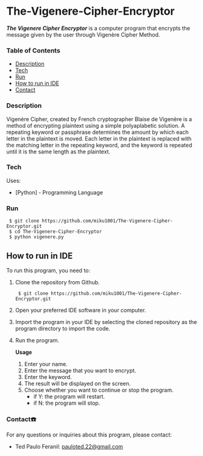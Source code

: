 # The-Vigenere-Cipher-Encryptor

***The Vigenere Cipher Encryptor*** is a computer program that encrypts the message given by the user through Vigenère Cipher Method.

### Table of Contents
- [Description](#description)
- [Tech](#tech)
- [Run](#run)
- [How to run in IDE](#ide)
- [Contact](#contact)

### Description <a name="introduction"></a>
Vigenère Cipher, created by French cryptographer Blaise de Vigenère is a method of encrypting plaintext using a simple polyaplabetic solution.
A repeating keyword or passphrase determines the amount by which each letter in the plaintext is moved. Each letter in the plaintext is replaced with the matching letter in the repeating keyword, and the keyword is repeated until it is the same length as the plaintext.

### Tech
Uses:
* [Python] - Programming Language

### Run <a name="run"></a>
     $ git clone https://github.com/miku1001/The-Vigenere-Cipher-Encryptor.git
     $ cd The-Vigenere-Cipher-Encryptor
     $ python vigenere.py
     
     
## How to run in IDE <a name="ide"></a>

To run this program, you need to:
1. Clone the repository from Github.
        
        $ git clone https://github.com/miku1001/The-Vigenere-Cipher-Encryptor.git
2. Open your preferred IDE software in your computer.
3. Import the program in your IDE by selecting the cloned repository as the program directory to import the code.
4. Run the program.
   
      **Usage**
    1. Enter your name.
    2. Enter the message that you want to encrypt.
    3. Enter the keyword.
    4. The result will be displayed on the screen.
    5. Choose whether you want to continue or stop the program.
       - if Y: the program will restart.
       - if N: the program will stop.

### Contact☎️ <a name="contact"></a>
  For any questions or inquiries about this program, please contact:
  
  - Ted Paulo Feranil: pauloted.22@gmail.com
